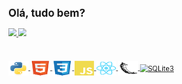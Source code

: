 ## Olá, tudo bem?


<div>
  <a href="https://github.com/nwcnai">
  <img height="150em" src="https://github-readme-stats.vercel.app/api?username=nwcnai&theme=cobalt&show_icons=true"/>
  <img height="150em" src="https://github-readme-stats.vercel.app/api/top-langs/?username=nwcnai&layout=compact&langs_count=8&theme=cobalt"/>   
</div>


##

<div style="display: inline_block"><br>
  <img align="center" alt="Python" height="30" width="40" src="https://raw.githubusercontent.com/devicons/devicon/master/icons/python/python-original.svg">
  <img align="center" alt="HTML" height="30" width="40" src="https://raw.githubusercontent.com/devicons/devicon/master/icons/html5/html5-original.svg">
  <img align="center" alt="CSS" height="30" width="40" src="https://raw.githubusercontent.com/devicons/devicon/master/icons/css3/css3-original.svg">
  <img align="center" alt="Js" height="30" width="40" src="https://raw.githubusercontent.com/devicons/devicon/master/icons/javascript/javascript-plain.svg">
  <img align="center" alt="React" height="30" width="40" src="https://raw.githubusercontent.com/devicons/devicon/master/icons/react/react-original.svg">
  <img align="center" alt="Flask" height="30" width="40" src="https://raw.githubusercontent.com/devicons/devicon/master/icons/flask/flask-original.svg">
  <img align="center" alt="SQLite3" height="30" width="40" src="https://upload.wikimedia.org/wikipedia/commons/3/38/SQLite370.svg">
</div>

